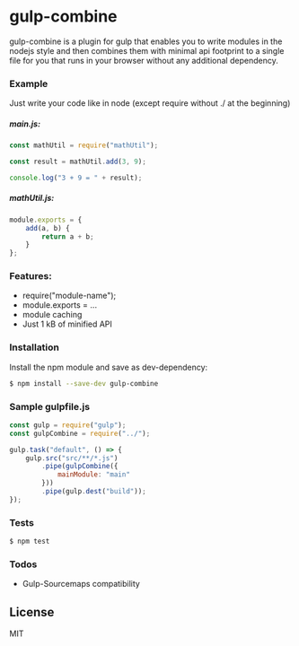 # gulp-combine

gulp-combine is a plugin for gulp that enables you to write modules in the nodejs style and then combines them with minimal api footprint to a single file for you that runs in your browser without any additional dependency.

### Example
Just write your code like in node (except require without ./ at the beginning)
##### main.js:
```javascript
const mathUtil = require("mathUtil");

const result = mathUtil.add(3, 9);

console.log("3 + 9 = " + result);
```

##### mathUtil.js:
```javascript
module.exports = {
    add(a, b) {
        return a + b;
    }
};
```

### Features:
  - require("module-name");
  - module.exports = ...
  - module caching
  - Just 1 kB of minified API

### Installation

Install the npm module and save as dev-dependency:

```sh
$ npm install --save-dev gulp-combine
```

### Sample gulpfile.js
```javascript
const gulp = require("gulp");
const gulpCombine = require("../");

gulp.task("default", () => {
    gulp.src("src/**/*.js")
        .pipe(gulpCombine({
            mainModule: "main"
        }))
        .pipe(gulp.dest("build"));
});
```

### Tests
```sh
$ npm test
```

### Todos

 - Gulp-Sourcemaps compatibility

License
----

MIT
